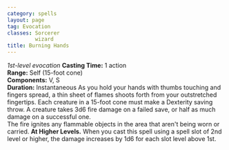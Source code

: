 ```yaml
---
category: spells
layout: page
tag: Evocation
classes: Sorcerer
         wizard
title: Burning Hands 
---
```

_1st-level evocation_ 
**Casting Time:** 1 action   
**Range:** Self (15-foot cone)   
**Components:** V, S   
**Duration:** Instantaneous 
As you hold your hands with thumbs touching and fingers spread, a thin sheet of flames shoots forth from your outstretched fingertips. Each creature in a 15-foot cone must make a Dexterity saving throw. A creature takes 3d6 fire damage on a failed save, or half as much damage on a successful one.    
The fire ignites any flammable objects in the area that aren't being worn or carried. 
**At Higher Levels.** When you cast this spell using a spell slot of 2nd level or higher, the damage increases by 1d6 for each slot level above 1st.